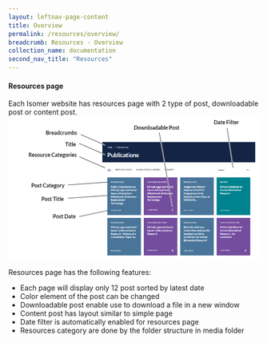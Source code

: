 ```yaml
---
layout: leftnav-page-content
title: Overview
permalink: /resources/overview/
breadcrumb: Resources - Overview
collection_name: documentation
second_nav_title: "Resources"
---
```

#### **Resources page**
Each Isomer website has resources page with 2 type of post, downloadable post or content post.
![Resources page](/images/resources/resources-page.PNG)

Resources page has the following features:
- Each page will display only 12 post sorted by latest date
- Color element of the post can be changed
- Downloadable post enable use to download a file in a new window
- Content post has layout similar to simple page
- Date filter is automatically enabled for resources page
- Resources category are done by the folder structure in media folder
